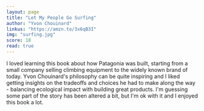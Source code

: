 ```yaml
---
layout: page
title: "Let My People Go Surfing"
author: "Yvon Chouinard"
linkus: "https://amzn.to/3x6qB3I"
img: "surfing.jpg"
score: 18
read: true
---
```


I loved learning this book about how Patagonia was built, starting from a small company selling climbing equipment to the widely known brand of today. Yvon Chouinard's philosophy can be quite inspiring and I liked getting insights on the tradeoffs and choices he had to make along the way - balancing ecological impact with building great products. I'm guessing some part of the story has been altered a bit, but I'm ok with it and I enjoyed this book a lot.
